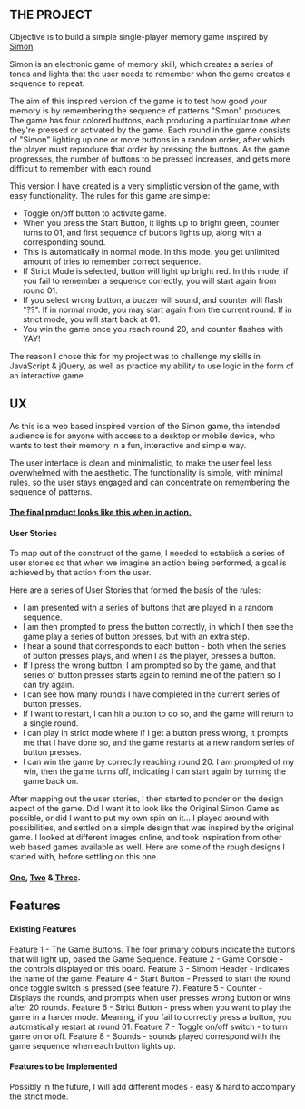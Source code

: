 <h2>THE PROJECT</h2>

Objective is to build a simple single-player memory game inspired by <a href="https://en.wikipedia.org/wiki/Simon_(game)">Simon</a>.

Simon is an electronic game of memory skill, which creates a series of tones and lights that the user needs to remember when the game creates a sequence to repeat.
    
The aim of this inspired version of the game is to test how good your memory is by remembering the sequence of patterns "Simon" produces. The game has four colored buttons, 
each producing a particular tone when they're pressed or activated by the game. Each round in the game consists of "Simon" lighting up one or more buttons in a random order, 
after which the player must reproduce that order by pressing the buttons. As the game progresses, the number of buttons to be pressed increases, and gets more difficult to remember
with each round.

This version I have created is a very simplistic version of the game, with easy functionality. The rules for this game are simple:

- Toggle on/off button to activate game.
- When you press the Start Button, it lights up to bright green, counter turns to 01, and first sequence of buttons lights up, along with a corresponding sound. 
- This is automatically in normal mode. In this mode. you get unlimited amount of tries to remember correct sequence.
- If Strict Mode is selected, button will light up bright red. In this mode, if you fail to remember a sequence correctly, you will start again from round 01.
- If you select wrong button, a buzzer will sound, and counter will flash "??". If in normal mode, you may start again from the current round. If in strict mode, you will start back at 01.
- You win the game once you reach round 20, and counter flashes with YAY!

The reason I chose this for my project was to challenge my skills in JavaScript & jQuery, as well as practice my ability to use logic in the form of an interactive
game. 

<h2>UX</h2>
As this is a web based inspired version of the Simon game, the intended audience is for anyone with access to a desktop or mobile device, who wants to test their memory in a fun, interactive and simple way.

The user interface is clean and minimalistic, to make the user feel less overwhelmed with the aesthetic. The functionality is simple, with minimal rules, so the user stays engaged and can concentrate on remembering the sequence of patterns.

<h4><a href="https://drive.google.com/file/d/16SQbtiP7gVIah0mgZRUph80ilcTBCP-W/view?usp=sharing" target="_blank">The final product looks like this when in action.</a></h4>

<h4>User Stories</h4>

To map out of the construct of the game, I needed to establish a series of user stories so that when we imagine an action being performed, a goal is achieved by that action from the user. 

Here are a series of User Stories that formed the basis of the rules:

- I am presented with a series of buttons that are played in a random sequence.
- I am then prompted to press the button correctly, in which I then see the game play a series of button presses, but with an extra step.
- I hear a sound that corresponds to each button - both when the series of button presses plays, and when I as the player, presses a button.
- If I press the wrong button, I am prompted so by the game, and that series of button presses starts again to remind me of the pattern so I can try again.
- I can see how many rounds I have completed in the current series of button presses.
- If I want to restart, I can hit a button to do so, and the game will return to a single round.
- I can play in strict mode where if I get a button press wrong, it prompts me that I have done so, and the game restarts at a new random series of button presses.
- I can win the game by correctly reaching round 20. I am prompted of my win, then the game turns off, indicating I can start again by turning the game back on.

After mapping out the user stories, I then started to ponder on the design aspect of the game. Did I want it to look like the Original Simon Game as possible, or did I want to put my own spin on it... I played around with possibilities, and settled on a simple design that was inspired by the original game. I looked at different images online, and took inspiration from other web based games available as well. Here are some of the rough designs I started with, before settling on this one.

<h4><a href="https://drive.google.com/file/d/1i22JjQYc-K51kR1nxjQ1pgi85ghbFxeW/view?usp=sharing">One</a>, <a href="https://drive.google.com/file/d/1_JXQ_o8ZOlIt_1hneROhLZnfi0bVlyXA/view?usp=sharing">Two</a> & <a href="https://drive.google.com/file/d/1Dj52qeZAGa0W6Qnj1bHydqITQG-GCPzI/view?usp=sharing">Three</a>.</h4>

<h2>Features</h2>

<h4>Existing Features</h4>
Feature 1 - The Game Buttons. The four primary colours indicate the buttons that will light up, based the Game Sequence.
Feature 2 - Game Console - the controls displayed on this board.
Feature 3 - Simom Header - indicates the name of the game.
Feature 4 - Start Button - Pressed to start the round once toggle switch is pressed (see feature 7).
Feature 5 - Counter - Displays the rounds, and prompts when user presses wrong button or wins after 20 rounds.
Feature 6 - Strict Button - press when you want to play the game in a harder mode. Meaning, if you fail to correctly press a button, you automatically restart at round 01.
Feature 7 - Toggle on/off switch - to turn game on or off.
Feature 8 - Sounds - sounds played correspond with the game sequence when each button lights up.

<h4>Features to be Implemented</h4>
Possibly in the future, I will add different modes - easy & hard to accompany the strict mode. 


